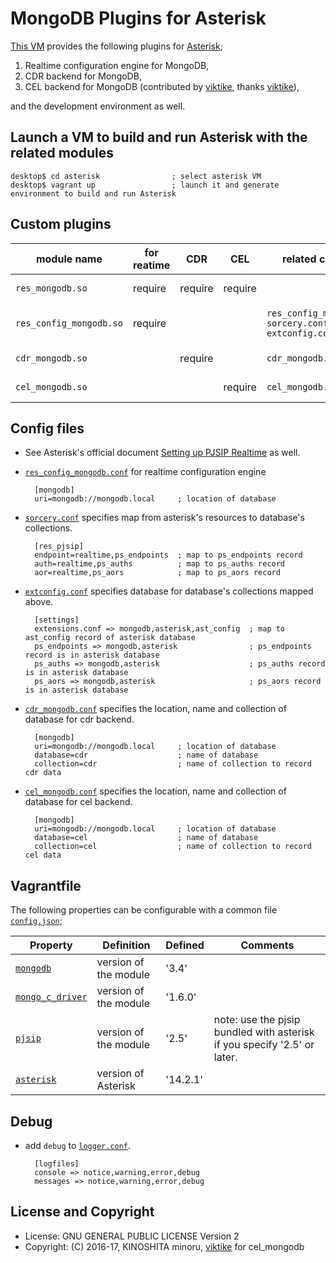 # MongoDB Plugins for Asterisk

[This VM][6] provides the following plugins for [Asterisk][1];

1. Realtime configuration engine for MongoDB,
2. CDR backend for MongoDB,
3. CEL backend for MongoDB (contributed by [viktike][9], thanks [viktike][9]),

and the development environment as well.

## Launch a VM to build and run Asterisk with the related modules

    desktop$ cd asterisk                ; select asterisk VM
    desktop$ vagrant up                 ; launch it and generate environment to build and run Asterisk

## Custom plugins

| module name           |for reatime|CDR    |CEL    |related config file      |  Comment |
|-----------------------|-----------|-------|-------|-------------------------|----------|
|`res_mongodb.so`       | require   |require|require|                         |as common library|
|`res_config_mongodb.so`| require   |       |       |`res_config_mongodb.conf`<br>`sorcery.conf`<br>`extconfig.conf`|as realtime configuration engine|
|`cdr_mongodb.so`       |           |require|       |`cdr_mongodb.conf`       |as cdr backend|
|`cel_mongodb.so`       |           |       |require|`cel_mongodb.conf`       |as cel backend|

## Config files

- See Asterisk's official document [Setting up PJSIP Realtime][5] as well.

- [`res_config_mongodb.conf`](configs/res_config_mongodb.conf) for realtime configuration engine

        [mongodb]
        uri=mongodb://mongodb.local     ; location of database

- [`sorcery.conf`](configs/sorcery.conf) specifies map from asterisk's resources to database's collections.

        [res_pjsip]
        endpoint=realtime,ps_endpoints  ; map to ps_endpoints record
        auth=realtime,ps_auths          ; map to ps_auths record
        aor=realtime,ps_aors            ; map to ps_aors record

- [`extconfig.conf`](configs/extconfig.conf) specifies database for database's collections mapped above.

        [settings]
        extensions.conf => mongodb,asterisk,ast_config  ; map to ast_config record of asterisk database
        ps_endpoints => mongodb,asterisk                ; ps_endpoints record is in asterisk database
        ps_auths => mongodb,asterisk                    ; ps_auths record is in asterisk database
        ps_aors => mongodb,asterisk                     ; ps_aors record is in asterisk database

- [`cdr_mongodb.conf`](configs/cdr_mongodb.conf) specifies the location, name and collection of database for cdr backend.

        [mongodb]
        uri=mongodb://mongodb.local     ; location of database
        database=cdr                    ; name of database
        collection=cdr                  ; name of collection to record cdr data

- [`cel_mongodb.conf`](configs/cel_mongodb.conf) specifies the location, name and collection of database for cel backend.

        [mongodb]
        uri=mongodb://mongodb.local     ; location of database
        database=cel                    ; name of database
        collection=cel                  ; name of collection to record cel data

## Vagrantfile

The following properties can be configurable with a common file [`config.json`](../config.json);

| Property            |Definition           | Defined | Comments |
|---------------------|---------------------|---------|----------|
|[`mongodb`][2]       |version of the module| '3.4'   |          |
|[`mongo_c_driver`][3]|version of the module| '1.6.0' |          |
|[`pjsip`][4]         |version of the module| '2.5'   | note: use the pjsip bundled with asterisk if you specify '2.5' or later. |
|[`asterisk`][1]      |version of Asterisk  | '14.2.1'|          |

## Debug

- add `debug` to [`logger.conf`](configs/logger.conf).

        [logfiles]
        console => notice,warning,error,debug
        messages => notice,warning,error,debug

## License and Copyright

- License: GNU GENERAL PUBLIC LICENSE Version 2
- Copyright: (C) 2016-17, KINOSHITA minoru, [viktike][9] for cel_mongodb

[1]: http://asterisk.org/        "Asterisk"
[2]: https://mongodb.org/        "MongoDB"
[3]: https://github.com/mongodb/mongo-c-driver  "mongo_c_driver"
[4]: http://www.pjsip.org       "PJSIP"
[5]: https://wiki.asterisk.org/wiki/display/AST/Setting+up+PJSIP+Realtime
[6]: https://github.com/minoruta/ast_mongo/tree/master/asterisk
[9]: https://github.com/viktike
